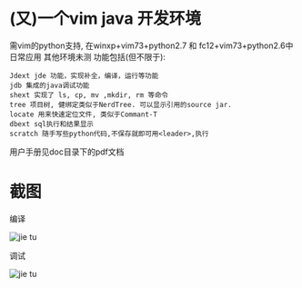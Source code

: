 (又)一个vim java 开发环境
=============

需vim的python支持, 在winxp+vim73+python2.7 和 fc12+vim73+python2.6中日常应用 其他环境未测
功能包括(但不限于):

    Jdext jde 功能，实现补全，编译，运行等功能
    jdb 集成的java调试功能
    shext 实现了 ls, cp, mv ,mkdir, rm 等命令
    tree 项目树, 健绑定类似于NerdTree. 可以显示引用的source jar.
    locate 用来快速定位文件, 类似于Commant-T
    dbext sql执行和结果显示
    scratch 随手写些python代码,不保存就即可用<leader>,执行 

用户手册见doc目录下的pdf文档

截图
=============

编译

![jie tu](https://raw.github.com/shrekwang/vinja/master/doc/meta/compile.jpg)

调试

![jie tu](https://raw.github.com/shrekwang/vinja/master/doc/meta/jdb-print2.jpg)

